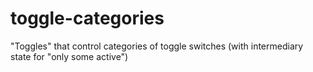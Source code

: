 # toggle-categories
 "Toggles" that control categories of toggle switches (with intermediary state for "only some active")
